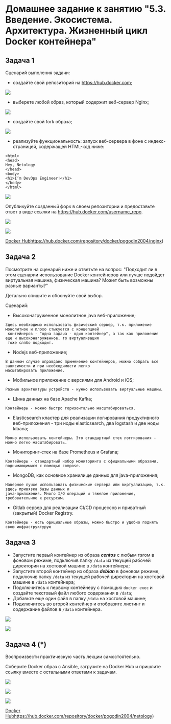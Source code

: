 
# Домашнее задание к занятию "5.3. Введение. Экосистема. Архитектура. Жизненный цикл Docker контейнера"

## Задача 1

Сценарий выполения задачи:

- создайте свой репозиторий на https://hub.docker.com;

![](img/docker_hub_1.png)

- выберете любой образ, который содержит веб-сервер Nginx;

![](img/docker_hub_2.png)

- создайте свой fork образа;

![](img/docker_hub_3.png)

- реализуйте функциональность:
запуск веб-сервера в фоне с индекс-страницей, содержащей HTML-код ниже:
```
<html>
<head>
Hey, Netology
</head>
<body>
<h1>I’m DevOps Engineer!</h1>
</body>
</html>
```
![](img/docker_hub_4.png)

Опубликуйте созданный форк в своем репозитории и предоставьте ответ в виде ссылки на https://hub.docker.com/username_repo.

![](img/docker_hub_5.png)

![](img/docker_hub_6.png)

[Docker Hub]()https://hub.docker.com/repository/docker/pogodin2004/nginx)

## Задача 2

Посмотрите на сценарий ниже и ответьте на вопрос:
"Подходит ли в этом сценарии использование Docker контейнеров или лучше подойдет виртуальная машина, физическая машина? Может быть возможны разные варианты?"

Детально опишите и обоснуйте свой выбор.

Сценарий:

- Высоконагруженное монолитное java веб-приложение;
```
Здесь необходимо использовать физический сервер, т.к. приложение монолитное и плохо стыкуется с концепцией 
 контейнеров - "одна задача - один контейнер", а так как приложение еще и высоконагруженное, то виртуализация
 тоже слпбо подходит.
```
- Nodejs веб-приложение;
```
В данном случае оправдано применение контейнеров, можно собрать все зависимости и при необходимости легко 
масштабировать приложение.
```
- Мобильное приложение c версиями для Android и iOS;
```
Разные архитектуры устройств - нужно использовать виртуальные машины.
```
- Шина данных на базе Apache Kafka;
```
Контейнеры - можно быстро горизонтально масштабироваться.
```
- Elasticsearch кластер для реализации логирования продуктивного веб-приложения - три ноды elasticsearch, два logstash и две ноды kibana;
```
Можно использовать контейнеры. Это стандартный стек логгирования - можно легко масштабировать.
```
- Мониторинг-стек на базе Prometheus и Grafana;
```
Контейнеры - стандартный нобор мониторинга с официальными образами, поднимающимися с помощью compose.
```
- MongoDB, как основное хранилище данных для java-приложения;
```
Наверное лучше использовать физические сервера или виртуализацию, т.к. здесь привязка базы данных и 
java-приложения. Много I/O операций и тяжелое приложение, требовательное к ресурсам.
```
- Gitlab сервер для реализации CI/CD процессов и приватный (закрытый) Docker Registry.
```
Контейнеры - есть официальные образы, можно быстро и удобно поднять свою инфраструктурую
```

## Задача 3

- Запустите первый контейнер из образа ***centos*** c любым тэгом в фоновом режиме, подключив папку ```/data``` из текущей рабочей директории на хостовой машине в ```/data``` контейнера;
- Запустите второй контейнер из образа ***debian*** в фоновом режиме, подключив папку ```/data``` из текущей рабочей директории на хостовой машине в ```/data``` контейнера;
- Подключитесь к первому контейнеру с помощью ```docker exec``` и создайте текстовый файл любого содержания в ```/data```;
- Добавьте еще один файл в папку ```/data``` на хостовой машине;
- Подключитесь во второй контейнер и отобразите листинг и содержание файлов в ```/data``` контейнера.

![](img/docker_run_1.png)

![](img/docker_run_2.png)

## Задача 4 (*)

Воспроизвести практическую часть лекции самостоятельно.

Соберите Docker образ с Ansible, загрузите на Docker Hub и пришлите ссылку вместе с остальными ответами к задачам.

![](img/last_task_1.png)

![](img/last_task_2.png)

![](img/last_task_3.png)

[Docker Hub]()https://hub.docker.com/repository/docker/pogodin2004/netology)


